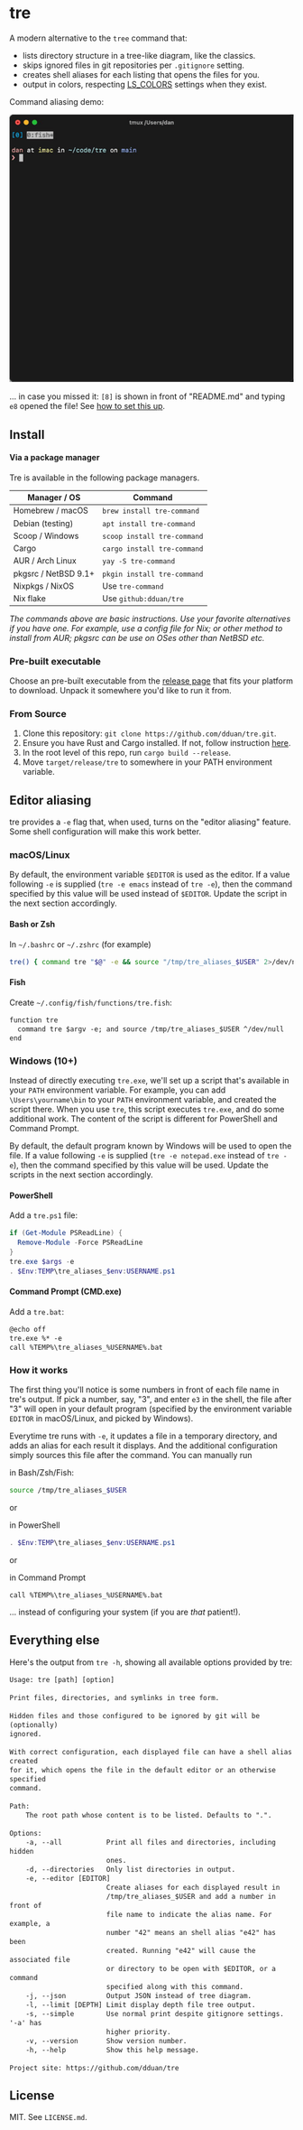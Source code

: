 # tre

A modern alternative to the `tree` command that:

* lists directory structure in a tree-like diagram, like the classics.
* skips ignored files in git repositories per `.gitignore` setting.
* creates shell aliases for each listing that opens the files for you.
* output in colors, respecting [LS_COLORS][] settings when they exist.

Command aliasing demo:

![Aliasing In Action](alias_demo.gif)

… in case you missed it: `[8]` is shown in front of "README.md" and typing `e8`
opened the file! See [how to set this up](#editor-aliasing).

[LS_COLORS]: https://man7.org/linux/man-pages/man5/dir_colors.5.html

## Install

#### Via a package manager

Tre is available in the following package managers.

| Manager / OS         | Command                      |
| -------------------- | ---------------------------- |
| Homebrew / macOS     | `brew install tre-command`   |
| Debian (testing)     | `apt install tre-command`    |
| Scoop / Windows      | `scoop install tre-command`  |
| Cargo                | `cargo install tre-command`  |
| AUR / Arch Linux     | `yay -S tre-command`         |
| pkgsrc / NetBSD 9.1+ | `pkgin install tre-command`  |
| Nixpkgs / NixOS      | Use `tre-command`            |
| Nix flake            | Use `github:dduan/tre`       |

_The commands above are basic instructions. Use your favorite alternatives if
you have one. For example, use a config file for Nix; or other method to install
from AUR; pkgsrc can be use on OSes other than NetBSD etc._

### Pre-built executable

Choose an pre-built executable from the [release page][] that fits your
platform to download. Unpack it somewhere you'd like to run it from.

[release page]: https://github.com/dduan/tre/releases

### From Source

1. Clone this repository: `git clone https://github.com/dduan/tre.git`.
2. Ensure you have Rust and Cargo installed. If not, follow instruction [here](https://rustup.rs).
3. In the root level of this repo, run `cargo build --release`.
4. Move `target/release/tre` to somewhere in your PATH environment variable.

## Editor aliasing

tre provides a `-e` flag that, when used, turns on the "editor aliasing"
feature. Some shell configuration will make this work better.

### macOS/Linux
By default, the environment variable `$EDITOR` is used as the editor. If a
value following `-e` is supplied (`tre -e emacs` instead of `tre -e`), then
the command specified by this value will be used instead of `$EDITOR`. Update
the script in the next section accordingly.

#### Bash or Zsh

In `~/.bashrc` or `~/.zshrc` (for example)

```bash
tre() { command tre "$@" -e && source "/tmp/tre_aliases_$USER" 2>/dev/null; }
```

#### Fish

Create `~/.config/fish/functions/tre.fish`:

```fish
function tre
  command tre $argv -e; and source /tmp/tre_aliases_$USER ^/dev/null
end
```

### Windows (10+)

Instead of directly executing `tre.exe`, we'll set up a script that's
available in your `PATH` environment variable. For example, you can add
`\Users\yourname\bin` to your `PATH` environment variable, and created the
script there. When you use `tre`, this script executes `tre.exe`, and do some
additional work. The content of the script is different for PowerShell and
Command Prompt.

By default, the default program known by Windows will be used to open the
file. If a value following `-e` is supplied (`tre -e notepad.exe` instead of
`tre -e`), then the command specified by this value will be used. Update the
scripts in the next section accordingly.

#### PowerShell

Add a `tre.ps1` file:

```ps1
if (Get-Module PSReadLine) {
  Remove-Module -Force PSReadLine
}
tre.exe $args -e
. $Env:TEMP\tre_aliases_$env:USERNAME.ps1
```

#### Command Prompt (CMD.exe)

Add a `tre.bat`:

```
@echo off
tre.exe %* -e
call %TEMP%\tre_aliases_%USERNAME%.bat
```

### How it works

The first thing you'll notice is some numbers in front of each file name in
tre's output. If pick a number, say, "3", and enter `e3` in the shell, the file
after "3" will open in your default program (specified by the environment
variable `EDITOR` in macOS/Linux, and picked by Windows).

Everytime tre runs with `-e`, it updates a file in a temporary directory, and
adds an alias for each result it displays. And the additional configuration
simply sources this file after the command. You can manually run

in Bash/Zsh/Fish:
```bash
source /tmp/tre_aliases_$USER
```

or

in PowerShell
```ps1
. $Env:TEMP\tre_aliases_$env:USERNAME.ps1
```

or

in Command Prompt

```
call %TEMP%\tre_aliases_%USERNAME%.bat
```

… instead of configuring your system (if you are _that_ patient!).

## Everything else

Here's the output from `tre -h`, showing all available options provided by tre:

```
Usage: tre [path] [option]

Print files, directories, and symlinks in tree form.

Hidden files and those configured to be ignored by git will be (optionally)
ignored.

With correct configuration, each displayed file can have a shell alias created
for it, which opens the file in the default editor or an otherwise specified
command.

Path:
    The root path whose content is to be listed. Defaults to ".".

Options:
    -a, --all           Print all files and directories, including hidden
                        ones.
    -d, --directories   Only list directories in output.
    -e, --editor [EDITOR]
                        Create aliases for each displayed result in
                        /tmp/tre_aliases_$USER and add a number in front of
                        file name to indicate the alias name. For example, a
                        number "42" means an shell alias "e42" has been
                        created. Running "e42" will cause the associated file
                        or directory to be open with $EDITOR, or a command
                        specified along with this command.
    -j, --json          Output JSON instead of tree diagram.
    -l, --limit [DEPTH] Limit display depth file tree output.
    -s, --simple        Use normal print despite gitignore settings. '-a' has
                        higher priority.
    -v, --version       Show version number.
    -h, --help          Show this help message.

Project site: https://github.com/dduan/tre
```

## License

MIT. See `LICENSE.md`.
